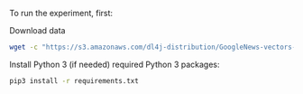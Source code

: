 To run the experiment, first:

Download data

```bash
wget -c "https://s3.amazonaws.com/dl4j-distribution/GoogleNews-vectors-negative300.bin.gz"
```

Install Python 3 (if needed) required Python 3 packages:

```bash
pip3 install -r requirements.txt
```
